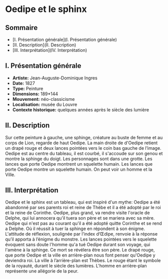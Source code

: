 # Oedipe et le sphinx

## Sommaire
* [I. Présentation générale](I. Présentation générale)
* [II. Description](II. Description)
* [III. Interprétation](IV. Interprétation)

## I. Présentation générale
* **Artiste:** Jean-Auguste-Dominique Ingres
* **Date:** 1827
* **Type:** Peinture
* **Dimensions:** 189*144
* **Mouvement:** néo-classicisme
* **Localisation:** musée du Louvre
* **Contexte historique:** quelques années après le siècle des lumière

## II. Description
Sur cette peinture à gauche, une sphinge, créature au buste de femme et au corps de Lion, regarde de haut Oedipe. La main droite de d'Oedipe retient un drapé rouge et deux lances pointées vers le coin bas gauche de l’image.
Oedipe est au centre du tableau, il est courbé, il s'accoude sur son genou et montre la sphinge du doigt.
Les personnages sont dans une grotte. Les lances que porte Oedipe montrent un squelette humain. Les lances que porte Oedipe montre un squelette humain.
On peut voir un homme et la Ville.

## III. Interprétation
Oedipe et le sphinx est un tableau, qui est inspiré d'un mythe:
Oedipe a été abandonné par ses parents roi et reine de Thèbe et il a été adopté par le roi et la reine de Corinthe. Oedipe, plus grand, va rendre visite l'oracle de Delphe, qui lui annocera qu'il tuera son père et se mariera avec sa mère. Oedipe qui n'est pas au courant qu'il a été adopté quitte Corinthe et se rend a Delphe. Où il réussit à tuer la sphinge en répondent à son énigme. L'attitude de réflexion, soulignée par l’index d’Œdipe, renvoie à la réponse qu’il apporta à l’énigme du monstre. Les lances pointées vers le squelette évoquent sans doute l'homme qu'a tué Oedipe durant son voyage, qui l'amène à la sphinge. Ce mort se révélera être son père. Le drapé rouge, que porte Oedipe et la ville en arrière-plan nous font penser qu'Oedipe y deviendra roi. La ville à l’arrière-plan est Thèbes. Le rouge étant le symbole de la royauté, durant le siècle des lumières. L'homme en arrière-plan représente une allégorie de la peur.
